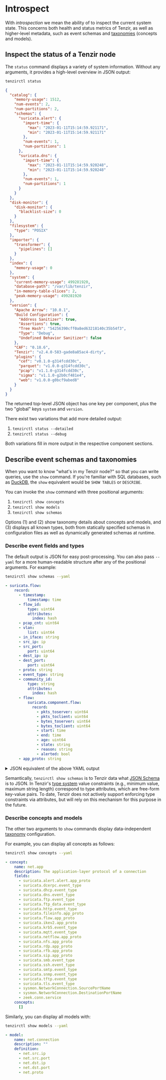 # Introspect

With *introspection* we mean the ability of to inspect the current system state.
This concerns both health and status metrics of Tenzir, as well as higher-level
metadata, such as event schemas and [taxonomies][taxonomies] (concepts and
models).

## Inspect the status of a Tenzir node

The `status` command displays a variety of system information. Without any
arguments, it provides a high-level overview in JSON output:

```bash
tenzirctl status
```

```json
{
  "catalog": {
    "memory-usage": 1512,
    "num-events": 2,
    "num-partitions": 2,
    "schemas": {
      "suricata.alert": {
        "import-time": {
          "max": "2023-01-11T15:14:59.921171",
          "min": "2023-01-11T15:14:59.921171"
        },
        "num-events": 1,
        "num-partitions": 1
      },
      "suricata.dns": {
        "import-time": {
          "max": "2023-01-11T15:14:59.920248",
          "min": "2023-01-11T15:14:59.920248"
        },
        "num-events": 1,
        "num-partitions": 1
      }
    }
  },
  "disk-monitor": {
    "disk-monitor": {
      "blacklist-size": 0
    }
  },
  "filesystem": {
    "type": "POSIX"
  },
  "importer": {
    "transformer": {
      "pipelines": []
    }
  },
  "index": {
    "memory-usage": 0
  },
  "system": {
    "current-memory-usage": 499281920,
    "database-path": "/var/lib/tenzir",
    "in-memory-table-slices": 2,
    "peak-memory-usage": 499281920
  },
  "version": {
    "Apache Arrow": "10.0.1",
    "Build Configuration": {
      "Address Sanitizer": true,
      "Assertions": true,
      "Tree Hash": "54256390cff0a8ed63218140c35b54f3",
      "Type": "Debug",
      "Undefined Behavior Sanitizer": false
    },
    "CAF": "0.18.6",
    "Tenzir": "v2.4.0-583-gade8a85ac4-dirty",
    "plugins": {
      "cef": "v0.1.0-g314fcdd30c",
      "parquet": "v1.0.0-g314fcdd30c",
      "pcap": "v1.1.0-g314fcdd30c",
      "sigma": "v1.1.0-g2b0cf481e4",
      "web": "v1.0.0-g0bcf9abed8"
    }
  }
}
```

The returned top-level JSON object has one key per component, plus the two
"global" keys `system` and `version`.

There exist two variations that add more detailed output:

1. `tenzirctl status --detailed`
2. `tenzirctl status --debug`

Both variations fill in more output in the respective component sections.

## Describe event schemas and taxonomies

When you want to know "what's in my Tenzir node?" so that you can write queries,
use the `show` command. If you're familiar with SQL databases, such as
[DuckDB](https://duckdb.org/docs/guides/meta/list_tables), the `show` equivalent
would be `SHOW TABLES` or `DESCRIBE`.

You can invoke the `show` command with three positional arguments:

1. `tenzirctl show concepts`
2. `tenzirctl show models`
3. `tenzirctl show schemas`

Options (1) and (2) show taxonomy details about concepts and models, and (3)
displays all known types, both from statically specified schemas in
configuration files as well as dynamically generated schemas at runtime.

### Describe event fields and types

The default output is JSON for easy post-processing. You can also pass `--yaml`
for a more human-readable structure after any of the positional arguments. For
example:

```bash
tenzirctl show schemas --yaml
```

```yaml
- suricata.flow:
    record:
      - timestamp:
          timestamp: time
      - flow_id:
          type: uint64
          attributes:
            index: hash
      - pcap_cnt: uint64
      - vlan:
          list: uint64
      - in_iface: string
      - src_ip: ip
      - src_port:
          port: uint64
      - dest_ip: ip
      - dest_port:
          port: uint64
      - proto: string
      - event_type: string
      - community_id:
          type: string
          attributes:
            index: hash
      - flow:
          suricata.component.flow:
            record:
              - pkts_toserver: uint64
              - pkts_toclient: uint64
              - bytes_toserver: uint64
              - bytes_toclient: uint64
              - start: time
              - end: time
              - age: uint64
              - state: string
              - reason: string
              - alerted: bool
      - app_proto: string
```

<details>
<summary>JSON equivalent of the above YAML output</summary>

```json
[
  {
    "suricata.flow": {
      "record": [
        {
          "timestamp": {
            "timestamp": "time"
          }
        },
        {
          "flow_id": {
            "type": "uint64",
            "attributes": {
              "index": "hash"
            }
          }
        },
        {
          "pcap_cnt": "uint64"
        },
        {
          "vlan": {
            "list": "uint64"
          }
        },
        {
          "in_iface": "string"
        },
        {
          "src_ip": "ip"
        },
        {
          "src_port": {
            "port": "uint64"
          }
        },
        {
          "dest_ip": "ip"
        },
        {
          "dest_port": {
            "port": "uint64"
          }
        },
        {
          "proto": "string"
        },
        {
          "event_type": "string"
        },
        {
          "community_id": {
            "type": "string",
            "attributes": {
              "index": "hash"
            }
          }
        },
        {
          "flow": {
            "suricata.component.flow": {
              "record": [
                {
                  "pkts_toserver": "uint64"
                },
                {
                  "pkts_toclient": "uint64"
                },
                {
                  "bytes_toserver": "uint64"
                },
                {
                  "bytes_toclient": "uint64"
                },
                {
                  "start": "time"
                },
                {
                  "end": "time"
                },
                {
                  "age": "uint64"
                },
                {
                  "state": "string"
                },
                {
                  "reason": "string"
                },
                {
                  "alerted": "bool"
                }
              ]
            }
          }
        },
        {
          "app_proto": "string"
        }
      ]
    }
  }
]
```

</details>

Semantically, `tenzirctl show schemas` is to Tenzir data what [JSON
Schema](https://json-schema.org/) is to JSON. In Tenzir's [type
system](../../understand/data-model/type-system.md) value constraints (e.g.,
minimum value, maximum string length) correspond to type attributes, which are
free-form key-value pairs. To date, Tenzir does not actively support enforcing
type constraints via attributes, but will rely on this mechanism for this
purpose in the future.

### Describe concepts and models

The other two arguments to `show` commands display data-independent
[taxonomy][taxonomies] configuration.

For example, you can display all concepts as follows:

```bash
tenzirctl show concepts --yaml
```

```yaml
- concept:
    name: net.app
    description: The application-layer protocol of a connection
    fields:
      - suricata.alert.alert.app_proto
      - suricata.dcerpc.event_type
      - suricata.dhcp.event_type
      - suricata.dns.event_type
      - suricata.ftp.event_type
      - suricata.ftp_data.event_type
      - suricata.http.event_type
      - suricata.fileinfo.app_proto
      - suricata.flow.app_proto
      - suricata.ikev2.app_proto
      - suricata.krb5.event_type
      - suricata.mqtt.event_type
      - suricata.netflow.app_proto
      - suricata.nfs.app_proto
      - suricata.rdp.app_proto
      - suricata.rfb.app_proto
      - suricata.sip.app_proto
      - suricata.smb.event_type
      - suricata.ssh.event_type
      - suricata.smtp.event_type
      - suricata.snmp.event_type
      - suricata.tftp.event_type
      - suricata.tls.event_type
      - sysmon.NetworkConnection.SourcePortName
      - sysmon.NetworkConnection.DestinationPortName
      - zeek.conn.service
    concepts:
      []
```

Similarly, you can display all models with:

```bash
tenzirctl show models --yaml
```

```yaml
- model:
    name: net.connection
    description: ""
    definition:
      - net.src.ip
      - net.src.port
      - net.dst.ip
      - net.dst.port
      - net.proto
```

[taxonomies]: ../../understand/data-model/taxonomies.md
